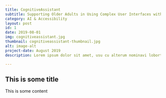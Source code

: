 ```yaml
---
title: CognitiveAssistant
subtitle: Supporting Older Adults in Using Complex User Interfaces with Augmented Reality
category: AI & Accessibility
layout: post
id: 1
date: 2019-08-01
img: cognitiveassistant.jpg
thumbnail: cognitiveassistant-thumbnail.jpg
alt: image-alt
project-date: August 2019
description: Lorem ipsum dolor sit amet, usu cu alterum nominavi lobortis. At duo novum diceret. Tantas apeirian vix et, usu sanctus postulant inciderint ut, populo diceret necessitatibus in vim. Cu eum dicam feugiat noluisse.

---
```


## This is some title
This is some content